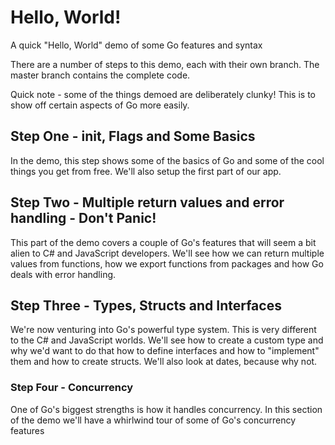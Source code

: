 # Hello, World!
A quick "Hello, World" demo of some Go features and syntax

There are a number of steps to this demo, each with their own branch.  The master branch contains the complete code.

Quick note - some of the things demoed are deliberately clunky!  This is to show off certain aspects of Go more easily.

## Step One - init, Flags and Some Basics
In the demo, this step shows some of the basics of Go and some of the cool things you get from free.  We'll also setup the first part of our app.

## Step Two - Multiple return values and error handling - Don't Panic!
This part of the demo covers a couple of Go's features that will seem a bit alien to C# and JavaScript developers.  We'll see how we can return multiple values from functions, how we export functions from packages and how Go deals with error handling.

## Step Three - Types, Structs and Interfaces
We're now venturing into Go's powerful type system.  This is very different to the C# and JavaScript worlds. We'll see how to create a custom type and why we'd want to do that how to define interfaces and how to "implement" them and how to create structs.  We'll also look at dates, because why not.

### Step Four - Concurrency
One of Go's biggest strengths is how it handles concurrency.  In this section of the demo we'll have a whirlwind tour of some of Go's concurrency features